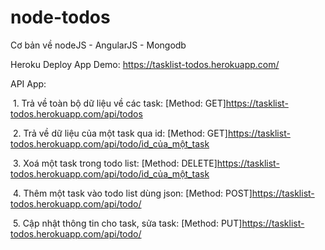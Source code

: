 # node-todos
Cơ bản về nodeJS - AngularJS - Mongodb

Heroku Deploy App Demo: https://tasklist-todos.herokuapp.com/

API App: 

  1. Trả về toàn bộ dữ liệu về các task: [Method: GET]https://tasklist-todos.herokuapp.com/api/todos
  
  2. Trả về dữ liệu của một task qua id: [Method: GET]https://tasklist-todos.herokuapp.com/api/todo/id_của_một_task
  
  3. Xoá một task trong todo list: [Method: DELETE]https://tasklist-todos.herokuapp.com/api/todo/id_của_một_task
  
  4. Thêm một task vào todo list dùng json: [Method: POST]https://tasklist-todos.herokuapp.com/api/todo/
  
  5. Cập nhật thông tin cho task, sửa task: [Method: PUT]https://tasklist-todos.herokuapp.com/api/todo/


